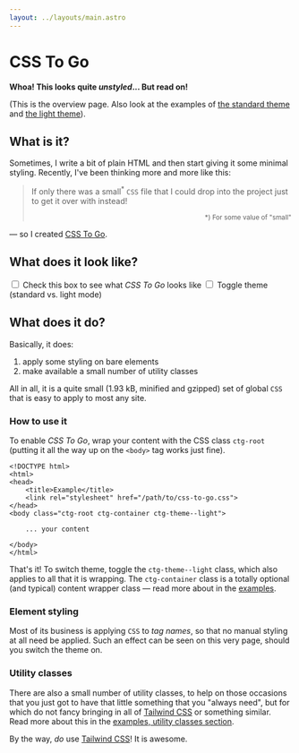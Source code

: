```yaml
---
layout: ../layouts/main.astro
---
```


# CSS To Go

<b>Whoa! This looks quite _unstyled_... But read on!</b>

(This is the overview page. Also look at the examples of [the standard theme](/examples) and [the light theme](/examples/theme-light)).


## What is it?

Sometimes, I write a bit of plain HTML and then start giving it some minimal
styling. Recently, I've been thinking more and more like this:

> If only there was a small<sup>*</sup> `CSS` file that I could drop into the
> project just to get it over with instead!
>
> <div style="margin-top: 1em; text-align: right;"><sup>*) For some value of "small"</sup></div>

&mdash; so I created [CSS To Go](https://github.com/npup/css-to-go).

## What does it look like?

<div class="ctg-form-controls--col">

<label>
    <input type="checkbox" onclick="document.body.classList.toggle('ctg-root')">
    Check this box to see what <em>CSS To Go</em> looks like
</label>

<label>
    <input type="checkbox" onclick="document.body.classList.toggle('ctg-theme--light')">
    Toggle theme (standard vs. light mode)
</label>

</div>

## What does it do?

Basically, it does:

1. apply some styling on bare elements
2. make available a small number of utility classes

All in all, it is a quite small (1.93 kB, minified and gzipped) set of global `CSS` that is easy to apply to most any site.

### How to use it

To enable _CSS To Go_, wrap your content with the CSS class `ctg-root` (putting it all the way up on the `<body>` tag works just fine).

    <!DOCTYPE html>
    <html>
    <head>
        <title>Example</title>
        <link rel="stylesheet" href="/path/to/css-to-go.css">
    </head>
    <body class="ctg-root ctg-container ctg-theme--light">

        ... your content

    </body>
    </html>

That's it! To switch theme, toggle the `ctg-theme--light` class, which also applies to all that it is wrapping.  The `ctg-container` class is a totally optional (and typical) content wrapper class &mdash; read more about in the [examples](/examples#example-utility-classes--container).

### Element styling

Most of its business is applying `CSS` to <em>tag names</em>, so that no manual styling at all need be applied.  Such an effect can be seen on this very page, should you switch the theme on.

### Utility classes

There are also a small number of utility classes, to help on those occasions
that you just got to have that little something that you "always need", but for which do
not fancy bringing in all of [Tailwind CSS](https://tailwindcss.com/) or
something similar.  Read more about this in the [examples, utility classes section](/examples#example-utility-classes).

By the way, _do_ use [Tailwind CSS](https://tailwindcss.com/)! It is awesome.

